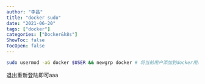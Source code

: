 ```yaml
---
author: "李昌"
title: "docker sudo"
date: "2021-06-20"
tags: ["docker"]
categories: ["Docker&k8s"]
ShowToc: false
TocOpen: false
---
```


```bash
sudo usermod -aG docker $USER && newgrp docker # 将当前用户添加到docker用户组
```

退出重新登陆即可aaa